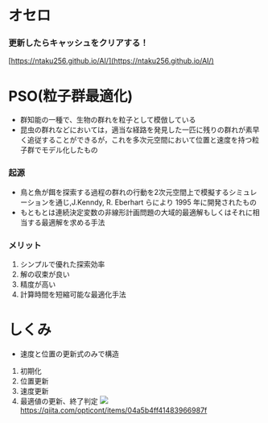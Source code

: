 # オセロ
### 更新したらキャッシュをクリアする！
[https://ntaku256.github.io/AI/](https://ntaku256.github.io/AI/)

# PSO(粒子群最適化)
- 群知能の一種で、生物の群れを粒子として模倣している
- 昆虫の群れなどにおいては，適当な経路を発見した一匹に残りの群れが素早く追従することができるが，これを多次元空間において位置と速度を持つ粒子群でモデル化したもの

### 起源
- 鳥と魚が餌を探索する過程の群れの行動を2次元空間上で模擬するシミュレーションを通じ,J.Kenndy, R. Eberhart らにより 1995 年に開発されたもの
- もともとは連続決定変数の非線形計画問題の大域的最適解もしくはそれに相当する最適解を求める手法

### メリット
1. シンプルで優れた探索効率
2. 解の収束が良い
3. 精度が高い
4. 計算時間を短縮可能な最適化手法

# しくみ
- 速度と位置の更新式のみで構造
1. 初期化
2. 位置更新
3. 速度更新
4. 最適値の更新、終了判定
![](https://github.com/ntaku256/AI/blob/main/Source/PSO.png)
https://qiita.com/opticont/items/04a5b4ff41483966987f


